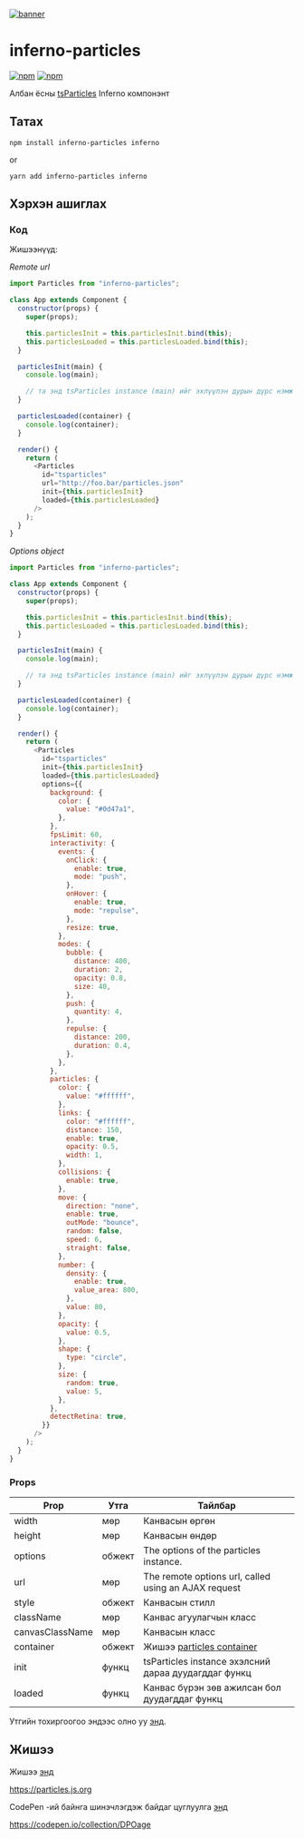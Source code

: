 [![banner](https://particles.js.org/images/banner2.png)](https://particles.js.org)

# inferno-particles

[![npm](https://img.shields.io/npm/v/inferno-particles)](https://www.npmjs.com/package/inferno-particles) [![npm](https://img.shields.io/npm/dm/inferno-particles)](https://www.npmjs.com/package/inferno-particles)

Албан ёсны [tsParticles](https://github.com/matteobruni/tsparticles) Inferno компонэнт

## Татах

```shell
npm install inferno-particles inferno
```

or

```shell
yarn add inferno-particles inferno
```

## Хэрхэн ашиглах

### Код

Жишээнүүд:

_Remote url_

```javascript
import Particles from "inferno-particles";

class App extends Component {
  constructor(props) {
    super(props);

    this.particlesInit = this.particlesInit.bind(this);
    this.particlesLoaded = this.particlesLoaded.bind(this);
  }

  particlesInit(main) {
    console.log(main);

    // та энд tsParticles instance (main) ийг эхлүүлэн дурын дүрс нэмж болно
  }

  particlesLoaded(container) {
    console.log(container);
  }

  render() {
    return (
      <Particles
        id="tsparticles"
        url="http://foo.bar/particles.json"
        init={this.particlesInit}
        loaded={this.particlesLoaded}
      />
    );
  }
}
```

_Options object_

```javascript
import Particles from "inferno-particles";

class App extends Component {
  constructor(props) {
    super(props);

    this.particlesInit = this.particlesInit.bind(this);
    this.particlesLoaded = this.particlesLoaded.bind(this);
  }

  particlesInit(main) {
    console.log(main);

    // та энд tsParticles instance (main) ийг эхлүүлэн дурын дүрс нэмж болно
  }

  particlesLoaded(container) {
    console.log(container);
  }

  render() {
    return (
      <Particles
        id="tsparticles"
        init={this.particlesInit}
        loaded={this.particlesLoaded}
        options={{
          background: {
            color: {
              value: "#0d47a1",
            },
          },
          fpsLimit: 60,
          interactivity: {
            events: {
              onClick: {
                enable: true,
                mode: "push",
              },
              onHover: {
                enable: true,
                mode: "repulse",
              },
              resize: true,
            },
            modes: {
              bubble: {
                distance: 400,
                duration: 2,
                opacity: 0.8,
                size: 40,
              },
              push: {
                quantity: 4,
              },
              repulse: {
                distance: 200,
                duration: 0.4,
              },
            },
          },
          particles: {
            color: {
              value: "#ffffff",
            },
            links: {
              color: "#ffffff",
              distance: 150,
              enable: true,
              opacity: 0.5,
              width: 1,
            },
            collisions: {
              enable: true,
            },
            move: {
              direction: "none",
              enable: true,
              outMode: "bounce",
              random: false,
              speed: 6,
              straight: false,
            },
            number: {
              density: {
                enable: true,
                value_area: 800,
              },
              value: 80,
            },
            opacity: {
              value: 0.5,
            },
            shape: {
              type: "circle",
            },
            size: {
              random: true,
              value: 5,
            },
          },
          detectRetina: true,
        }}
      />
    );
  }
}
```

### Props

| Prop    | Утга     |  Тайлбар    |
| --------------- | -------- | --------------------------------------------------------------------------------------------------------------------------------------------------- |
| width           | мөр   | Канвасын өргөн|
| height          | мөр   | Канвасын өндөр|
| options         | обжект   | The options of the particles instance.|
| url             | мөр   | The remote options url, called using an AJAX request                                                                                                |
| style           | обжект   | Канвасын стилл|
| className       | мөр   | Канвас агуулагчын класс|
| canvasClassName | мөр   | Канвасын класс|
| container       | обжект   | Жишээ [particles container](https://particles.js.org/docs/modules/_core_container_.html)                                              |
| init            | функц | tsParticles instance эхэлсний дараа дуудагддаг функц|
| loaded          | функц | Канвас бүрэн зөв ажилсан бол дуудагддаг функц|

Утгийн тохиргоогоо эндээс олно уу [энд](https://particles.js.org).

## Жишээ

Жишээ [энд](https://particles.js.org)

<https://particles.js.org>

CodePen -ий байнга шинэчлэгдэж байдаг цуглуулга [энд](https://codepen.io/collection/DPOage)

<https://codepen.io/collection/DPOage>
